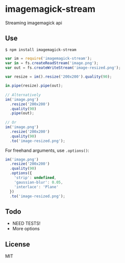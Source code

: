 # imagemagick-stream

Streaming imagemagick api

## Use
    $ npm install imagemagick-stream

```js
var im = require('imagemagick-stream');
var in = fs.createReadStream('image.png');
var out = fs.createWriteStream('image-resized.png');
  
var resize = im().resize('200x200').quality(90);

in.pipe(resize).pipe(out);
  
// Alternatively
im('image.png')
  .resize('200x200')
  .quality(90)
  .pipe(out);
  
// Or
im('image.png')
  .resize('200x200')
  .quality(90)
  .to('image-resized.png');
```
For freehand arguments, use `.options()`:
``` js
im('image.png')
  .resize('200x200')
  .quality(90)
  .options({
    'strip': undefined,
    'gaussian-blur': 0.05,
    'interlace': 'Plane'
  })
  .to('image-resized.png');
```

## Todo
- NEED TESTS!
- More options

## License 

MIT
